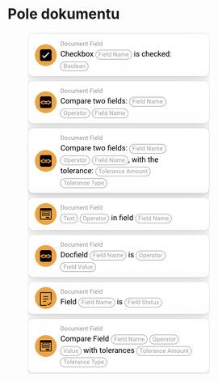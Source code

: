 # Pole dokumentu

<figure><img src="../../../.gitbook/assets/image (23).png" alt=""><figcaption></figcaption></figure>

##
